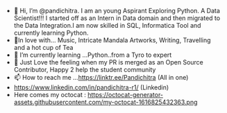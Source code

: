 - 👋 Hi, I’m @pandichitra. I am an young Aspirant Exploring Python. A Data Scientist!!! I started off as an Intern in Data domain and then migrated to the Data Integration.I am now skilled in SQL, Informatica Tool and currently learning Python. 
- 👀In love with... Music, Intricate Mandala Artworks, Writing, Travelling and a hot cup of Tea 
- 🌱 I’m currently learning ...Python..from a Tyro to expert
- 💞️  Just Love the feeling when my PR is merged as an Open Source Contributor, Happy 2 help the student community
- 📫 How to reach me ...https://linktr.ee/Pandichitra (All in one)
- https://www.linkedin.com/in/pandichitra-r1/ (Linkedin)
- Here comes my octocat :
https://octocat-generator-assets.githubusercontent.com/my-octocat-1616825432363.png                   

<!---
pandichitra/pandichitra is a ✨ special ✨ repository because its `README.md` (this file) appears on your GitHub profile.
You can click the Preview link to take a look at your changes.
--->
